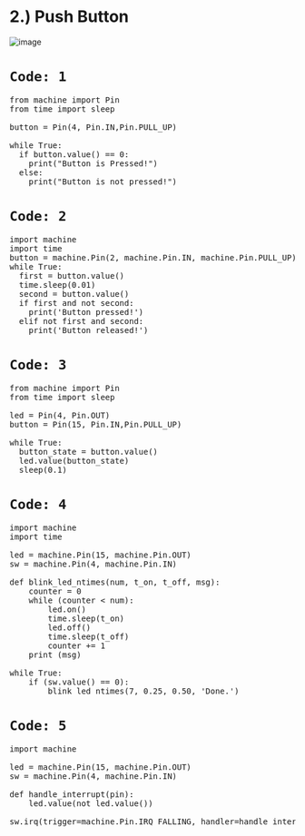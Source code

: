 <div class="jumbotron alert-success"><h1>2.) Push Button</h1></div> 

![image](https://user-images.githubusercontent.com/63813881/175465723-ed08cf72-903d-4231-a882-d662233d1a29.png)

# `Code: 1`

<pre>
from machine import Pin
from time import sleep

button = Pin(4, Pin.IN,Pin.PULL_UP)

while True:
  if button.value() == 0:
    print("Button is Pressed!")
  else:
    print("Button is not pressed!")
</pre>

# `Code: 2`

<pre>
import machine
import time
button = machine.Pin(2, machine.Pin.IN, machine.Pin.PULL_UP)
while True:
  first = button.value()
  time.sleep(0.01)
  second = button.value()
  if first and not second:
    print('Button pressed!')
  elif not first and second:
    print('Button released!')
</pre>

# `Code: 3`

<pre>
from machine import Pin
from time import sleep

led = Pin(4, Pin.OUT)
button = Pin(15, Pin.IN,Pin.PULL_UP)

while True:
  button_state = button.value()
  led.value(button_state)
  sleep(0.1)
</pre>

# `Code: 4`

<pre>
import machine
import time

led = machine.Pin(15, machine.Pin.OUT)
sw = machine.Pin(4, machine.Pin.IN)

def blink_led_ntimes(num, t_on, t_off, msg):
    counter = 0
    while (counter < num):
        led.on()
        time.sleep(t_on)
        led.off()
        time.sleep(t_off)
        counter += 1
    print (msg)

while True:
    if (sw.value() == 0):
        blink_led_ntimes(7, 0.25, 0.50, 'Done.')
</pre>

# `Code: 5`

<pre>
import machine

led = machine.Pin(15, machine.Pin.OUT)
sw = machine.Pin(4, machine.Pin.IN)

def handle_interrupt(pin):
    led.value(not led.value())
    
sw.irq(trigger=machine.Pin.IRQ_FALLING, handler=handle_interrupt)
</pre>
